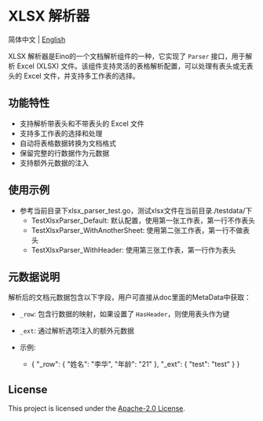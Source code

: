 # XLSX 解析器

简体中文 | [English](README.md)

XLSX 解析器是Eino的一个文档解析组件的一种，它实现了 `Parser` 接口，用于解析 Excel (XLSX) 文件。该组件支持灵活的表格解析配置，可以处理有表头或无表头的 Excel 文件，并支持多工作表的选择。

## 功能特性

- 支持解析带表头和不带表头的 Excel 文件
- 支持多工作表的选择和处理
- 自动将表格数据转换为文档格式
- 保留完整的行数据作为元数据
- 支持额外元数据的注入

## 使用示例
- 参考当前目录下xlsx_parser_test.go，测试xlsx文件在当前目录./testdata/下
  - TestXlsxParser_Default: 默认配置，使用第一张工作表，第一行不作表头
  - TestXlsxParser_WithAnotherSheet: 使用第二张工作表，第一行不做表头
  - TestXlsxParser_WithHeader: 使用第三张工作表，第一行作为表头

## 元数据说明

解析后的文档元数据包含以下字段，用户可直接从doc里面的MetaData中获取：

- `_row`: 包含行数据的映射，如果设置了 `HasHeader`，则使用表头作为键
- `_ext`: 通过解析选项注入的额外元数据

- 示例:
  - {
    "_row": {
        "姓名": "李华",
        "年龄": "21"
    },
    "_ext": {
        "test": "test"
    }
    }

## License

This project is licensed under the [Apache-2.0 License](LICENSE.txt).